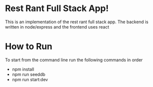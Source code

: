 # Rest Rant Full Stack App!
This is an implementation of the rest rant full stack app. The backend is written in node/express and the frontend uses react


# How to Run
To start from the command line run the following commands in order
- npm install
- npm run seeddb
- npm run start:dev
